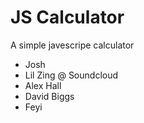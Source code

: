 # JS Calculator
A simple javescripe calculator

* Josh
* Lil Zing @ Soundcloud
* Alex Hall
* David Biggs
* Feyi
